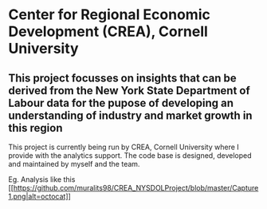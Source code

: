 # Center for Regional Economic Development (CREA), Cornell University

## This project focusses on insights that can be derived from the New York State Department of Labour data for the pupose of developing an understanding of industry and market growth in this region

This project is currently being run by CREA, Cornell University where I provide with the analytics support. The code base is designed, developed and maintained by myself and the team.

Eg. Analysis like this
[[https://github.com/muralits98/CREA_NYSDOLProject/blob/master/Capture1.png|alt=octocat]]
